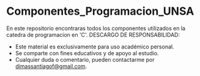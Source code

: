 # Componentes_Programacion_UNSA
En este repositorio encontraras todos los componentes utilizados en la catedra de programacion en 'C'.
DESCARGO DE RESPONSABILIDAD:
- Este material es exclusivamente para uso académico personal.
- Se comparte con fines educativos y de apoyo al estudio.
- Cualquier duda o comentario, pueden contactarme por dimassantiagof@gmail.com.
